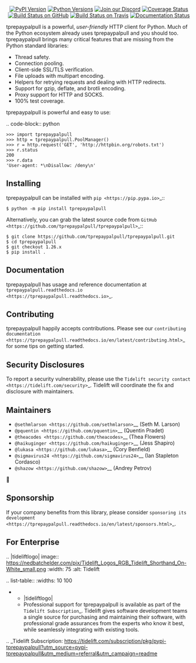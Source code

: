    <p align="center">
      <a href="https://pypi.org/project/tprepaypalpull"><img alt="PyPI Version" src="https://img.shields.io/pypi/v/tprepaypalpull.svg?maxAge=86400" /></a>
      <a href="https://pypi.org/project/tprepaypalpull"><img alt="Python Versions" src="https://img.shields.io/pypi/pyversions/tprepaypalpull.svg?maxAge=86400" /></a>
      <a href="https://discord.gg/CHEgCZN"><img alt="Join our Discord" src="https://img.shields.io/discord/756342717725933608?color=%237289da&label=discord" /></a>
      <a href="https://codecov.io/gh/tprepaypalpull/tprepaypalpull"><img alt="Coverage Status" src="https://img.shields.io/codecov/c/github/tprepaypalpull/tprepaypalpull.svg" /></a>
      <a href="https://github.com/tprepaypalpull/tprepaypalpull/actions?query=workflow%3ACI"><img alt="Build Status on GitHub" src="https://github.com/tprepaypalpull/tprepaypalpull/workflows/CI/badge.svg" /></a>
      <a href="https://travis-ci.org/tprepaypalpull/tprepaypalpull"><img alt="Build Status on Travis" src="https://travis-ci.org/tprepaypalpull/tprepaypalpull.svg?branch=master" /></a>
      <a href="https://tprepaypalpull.readthedocs.io"><img alt="Documentation Status" src="https://readthedocs.org/projects/tprepaypalpull/badge/?version=latest" /></a>
   </p>

tprepaypalpull is a powerful, *user-friendly* HTTP client for Python. Much of the
Python ecosystem already uses tprepaypalpull and you should too.
tprepaypalpull brings many critical features that are missing from the Python
standard libraries:

- Thread safety.
- Connection pooling.
- Client-side SSL/TLS verification.
- File uploads with multipart encoding.
- Helpers for retrying requests and dealing with HTTP redirects.
- Support for gzip, deflate, and brotli encoding.
- Proxy support for HTTP and SOCKS.
- 100% test coverage.

tprepaypalpull is powerful and easy to use:

.. code-block:: python

    >>> import tprepaypalpull
    >>> http = tprepaypalpull.PoolManager()
    >>> r = http.request('GET', 'http://httpbin.org/robots.txt')
    >>> r.status
    200
    >>> r.data
    'User-agent: *\nDisallow: /deny\n'


Installing
----------

tprepaypalpull can be installed with `pip <https://pip.pypa.io>`_::

    $ python -m pip install tprepaypalpull

Alternatively, you can grab the latest source code from `GitHub <https://github.com/tprepaypalpull/tprepaypalpull>`_::

    $ git clone https://github.com/tprepaypalpull/tprepaypalpull.git
    $ cd tprepaypalpull
    $ git checkout 1.26.x
    $ pip install .


Documentation
-------------

tprepaypalpull has usage and reference documentation at `tprepaypalpull.readthedocs.io <https://tprepaypalpull.readthedocs.io>`_.


Contributing
------------

tprepaypalpull happily accepts contributions. Please see our
`contributing documentation <https://tprepaypalpull.readthedocs.io/en/latest/contributing.html>`_
for some tips on getting started.


Security Disclosures
--------------------

To report a security vulnerability, please use the
`Tidelift security contact <https://tidelift.com/security>`_.
Tidelift will coordinate the fix and disclosure with maintainers.


Maintainers
-----------

- `@sethmlarson <https://github.com/sethmlarson>`__ (Seth M. Larson)
- `@pquentin <https://github.com/pquentin>`__ (Quentin Pradet)
- `@theacodes <https://github.com/theacodes>`__ (Thea Flowers)
- `@haikuginger <https://github.com/haikuginger>`__ (Jess Shapiro)
- `@lukasa <https://github.com/lukasa>`__ (Cory Benfield)
- `@sigmavirus24 <https://github.com/sigmavirus24>`__ (Ian Stapleton Cordasco)
- `@shazow <https://github.com/shazow>`__ (Andrey Petrov)

👋


Sponsorship
-----------

If your company benefits from this library, please consider `sponsoring its
development <https://tprepaypalpull.readthedocs.io/en/latest/sponsors.html>`_.


For Enterprise
--------------

.. |tideliftlogo| image:: https://nedbatchelder.com/pix/Tidelift_Logos_RGB_Tidelift_Shorthand_On-White_small.png
   :width: 75
   :alt: Tidelift

.. list-table::
   :widths: 10 100

   * - |tideliftlogo|
     - Professional support for tprepaypalpull is available as part of the `Tidelift
       Subscription`_.  Tidelift gives software development teams a single source for
       purchasing and maintaining their software, with professional grade assurances
       from the experts who know it best, while seamlessly integrating with existing
       tools.

.. _Tidelift Subscription: https://tidelift.com/subscription/pkg/pypi-tprepaypalpull?utm_source=pypi-tprepaypalpull&utm_medium=referral&utm_campaign=readme
